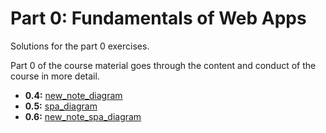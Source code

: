 # Part 0: Fundamentals of Web Apps

Solutions for the part 0 exercises.

Part 0 of the course material goes through the content and conduct of the course in more detail.

- **0.4:** [new_note_diagram](0.4-new_note_diagram.md)
- **0.5:** [spa_diagram](0.5-spa_diagram.md)
- **0.6:** [new_note_spa_diagram](0.6-new_note_spa_diagram.md)
